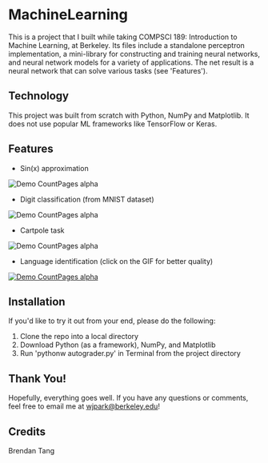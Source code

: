 # MachineLearning
This is a project that I built while taking COMPSCI 189: Introduction to Machine Learning, at Berkeley. Its files include a standalone perceptron implementation, a mini-library for constructing and training neural networks, and neural network models for a variety of applications. The net result is a neural network that can solve various tasks (see 'Features').

## Technology
This project was built from scratch with Python, NumPy and Matplotlib. It does not use popular ML frameworks like TensorFlow or Keras. 

## Features
- Sin(x) approximation

![Demo CountPages alpha](https://j.gifs.com/APO839.gif)

- Digit classification (from MNIST dataset)

![Demo CountPages alpha](https://j.gifs.com/9QX35z.gif)

- Cartpole task

![Demo CountPages alpha](https://j.gifs.com/Q0LA4G.gif)

- Language identification (click on the GIF for better quality)

[![Demo CountPages alpha](https://j.gifs.com/KZEAJx.gif)](https://youtu.be/6YuY3csOcMA)

## Installation
If you'd like to try it out from your end, please do the following:
1) Clone the repo into a local directory 
2) Download Python (as a framework), NumPy, and Matplotlib
3) Run 'pythonw autograder.py' in Terminal from the project directory

## Thank You!
Hopefully, everything goes well. If you have any questions or comments, feel free to email me at wjpark@berkeley.edu! 

## Credits
Brendan Tang
